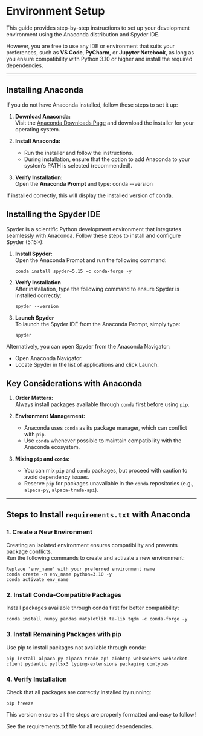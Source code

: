 # **Environment Setup**

This guide provides step-by-step instructions to set up your development environment using the Anaconda distribution and Spyder IDE. 

However, you are free to use any IDE or environment that suits your preferences, such as **VS Code**, **PyCharm**, or **Jupyter Notebook**, as long as you ensure compatibility with Python 3.10 or higher and install the required dependencies.

---

## **Installing Anaconda**
If you do not have Anaconda installed, follow these steps to set it up:
1. **Download Anaconda:**  
   Visit the [Anaconda Downloads Page](https://www.anaconda.com/products/distribution) and download the installer for your operating system.
   
2. **Install Anaconda:**  
   - Run the installer and follow the instructions.  
   - During installation, ensure that the option to add Anaconda to your system’s PATH is selected (recommended).

3. **Verify Installation:**  
   Open the **Anaconda Prompt** and type:
   conda --version

If installed correctly, this will display the installed version of conda.

## **Installing the Spyder IDE**
Spyder is a scientific Python development environment that integrates seamlessly with Anaconda. Follow these steps to install and configure Spyder (5.15>):

1. **Install Spyder:**  
   Open the Anaconda Prompt and run the following command:
   ```plaintext
   conda install spyder=5.15 -c conda-forge -y
   ```
   
2. **Verify Installation**  
   After installation, type the following command to ensure Spyder is installed correctly:
   ```plaintext
   spyder --version
   ```
                                                                
3. **Launch Spyder**  
   To launch the Spyder IDE from the Anaconda Prompt, simply type:
      ```plaintext
   spyder
   ```

Alternatively, you can open Spyder from the Anaconda Navigator:

- Open Anaconda Navigator.
- Locate Spyder in the list of applications and click Launch.

## **Key Considerations with Anaconda**
1. **Order Matters:**  
   Always install packages available through `conda` first before using `pip`.

2. **Environment Management:**  
   - Anaconda uses `conda` as its package manager, which can conflict with `pip`.  
   - Use `conda` whenever possible to maintain compatibility with the Anaconda ecosystem.

3. **Mixing `pip` and `conda`:**  
   - You can mix `pip` and `conda` packages, but proceed with caution to avoid dependency issues.  
   - Reserve `pip` for packages unavailable in the `conda` repositories (e.g., `alpaca-py`, `alpaca-trade-api`).
   
---

## **Steps to Install `requirements.txt` with Anaconda**

### **1. Create a New Environment**
Creating an isolated environment ensures compatibility and prevents package conflicts.  
Run the following commands to create and activate a new environment:

```
Replace 'env_name' with your preferred environment name
conda create -n env_name python=3.10 -y
conda activate env_name

```

### **2. Install Conda-Compatible Packages**
Install packages available through conda first for better compatibility:
```
conda install numpy pandas matplotlib ta-lib tqdm -c conda-forge -y
```

### **3. Install Remaining Packages with pip**
Use pip to install packages not available through conda:
```
pip install alpaca-py alpaca-trade-api aiohttp websockets websocket-client pydantic pyttsx3 typing-extensions packaging comtypes
```

### **4. Verify Installation**
Check that all packages are correctly installed by running:
```
pip freeze

```
This version ensures all the steps are properly formatted and easy to follow!

See the requirements.txt file for all required dependencies.

